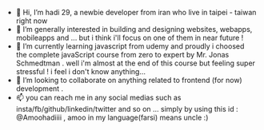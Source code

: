 - 👋 Hi, I’m hadi 29, a newbie developer from iran who live in taipei - taiwan right now 
- 👀 I’m generally interested in building and designing websites, webapps, mobileapps and ... but i think i'll focus on one of them in near future !
- 🌱 I’m currently learning javascript from udemy and proudly i choosed the complete javaScript course from zero to expert by Mr. Jonas Schmedtman . well i'm almost at the end of this course but feeling super stressful ! i feel i don't know anything... 
- 💞️ I’m looking to collaborate on anything related to frontend (for now) development .
- 📫 you can reach me in any social medias such as insta/fb/github/linkedin/twitter and so on ... simply by using this id : @Amoohadiiii , amoo in my language(farsi) means uncle :)

<!---
Amoohadiiii/Amoohadiiii is a ✨ special ✨ repository because its `README.md` (this file) appears on your GitHub profile.
You can click the Preview link to take a look at your changes.
--->
